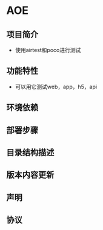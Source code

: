 # AOE

## 项目简介
* 使用airtest和poco进行测试
## 功能特性
* 可以用它测试web，app，h5，api
## 环境依赖
## 部署步骤
## 目录结构描述
## 版本内容更新
## 声明
## 协议
